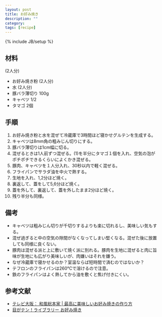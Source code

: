 ```yaml
---
layout: post
title: お好み焼き
description: ""
category: 
tags: [recipe]
---
```

{% include JB/setup %}

## 材料

(2人分)

* お好み焼き粉 (2人分)
* 水 (2人分)
* 豚バラ薄切り 100g
* キャベツ 1/2
* タマゴ 2個

## 手順

1. お好み焼き粉と水を混ぜて冷蔵庫で3時間ほど寝かせグルテンを生成する。
2. キャベツは8mm角の粗みじん切りにする。
3. 豚バラ薄切りは1cm幅に切る。
4. 混ぜるときは1人前ずつ混ぜる。(1)を半分にタマゴ１個を入れ、空気の泡がポチポチできるくらいによくかき混ぜる。
5. 豚肉、キャベツを１人分入れ、30秒以内で軽く混ぜる。
6. フライパンでサラダ油を中火で熱する。
7. 生地を入れ、1,2分ほど焼く。
8. 裏返して、蓋をして5,6分ほど焼く。
9. 蓋を外して、裏返して、蓋を外したまま2分ほど焼く。
10. 残り半分も同様。

## 備考

* キャベツは粗みじん切りが千切りするよりも楽に切れるし、美味しい気もする。
* 混ぜ過ぎると中の空気の隙間がなくなってしまい堅くなる。混ぜた後に放置しても同様に良くない。
* 豚肉は混ぜる派と上に敷いて焼く派に別れる。豚肉を生地に混ぜると肉に旨味が生地にも広がり美味しいが、肉嫌いはそれを嫌う。
* なぜ冷蔵庫で寝かせるのか？室温ならば短時間で済むのではないか？
* テフロンのフライパンは260℃で溶けるので注意。
* 鉄のフライパンはよく熱してから油を敷くと焦げ付きにくい。

## 参考文献 

* [テレビ大阪： 和風総本家 | 最高に美味しいお好み焼きの作り方](http://www.tv-osaka.co.jp/wafu/recipe/090817okonomi.html)
* [目がテン！ライブラリー お好み焼き](http://www.ntv.co.jp/megaten/library/date/14/02/0216.html)
